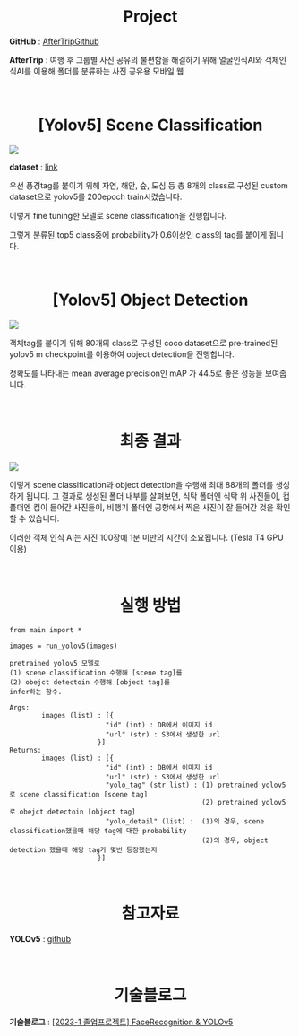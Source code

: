 <div align="center">
  <h1>
    Project
  </h1>
</div>

<div>
  <p>
    <b>GitHub</b> : <a href="https://github.com/JeongHyoYeon">AfterTripGithub</a>
  </p>
  
  <p>
    <b>AfterTrip</b> : 여행 후 그룹별 사진 공유의 불편함을 해결하기 위해 얼굴인식AI와 객체인식AI를 이용해 폴더를 분류하는 사진 공유용 모바일 웹
  </p>
</div>

<br>
<div align="center">
  <h1>
    [Yolov5] Scene Classification
  </h1>
</div>
<img src="https://github.com/JeongHyoYeon/Capstone-CV-YOLOv5/assets/90602936/7ece8b56-71fd-44ba-851a-5603234966ad">
<p>
  <b>dataset</b> : <a href="https://universe.roboflow.com/m3-ytsk5/m3finalclass"> link </a>
</p>
<p>
  우선 풍경tag를 붙이기 위해 자연, 해안, 숲, 도심 등 총 8개의 class로 구성된 custom dataset으로 
  yolov5를 200epoch train시켰습니다.
</p>

<p>
  이렇게 fine tuning한 모델로 scene classification을 진행합니다.
</p>

<p>
  그렇게 분류된 top5 class중에 probability가 0.6이상인 class의 tag를 붙이게 됩니다.
</p>


<br>
<div align="center">
  <h1>
    [Yolov5] Object Detection
  </h1>
</div>
<img src="https://github.com/JeongHyoYeon/Capstone-CV-YOLOv5/assets/90602936/2e6e5eab-9983-4f2a-a25b-0028d530b51d">
<p>
  객체tag를 붙이기 위해
  80개의 class로 구성된 coco dataset으로 pre-trained된 
  yolov5 m checkpoint를 이용하여 object detection을 진행합니다.
</p>
<p>
  정확도를 나타내는 mean average precision인 mAP 가 44.5로 좋은 성능을 보여줍니다.
</p>

<br>
<div align="center">
  <h1>
    최종 결과
  </h1>
</div>
<img src="https://github.com/JeongHyoYeon/Capstone-CV-YOLOv5/assets/90602936/bb565feb-029a-4cce-9bef-d490d7c29d8a">

이렇게 scene classification과 object detection을 수행해 최대 88개의 폴더를 생성하게 됩니다.
그 결과로 생성된 폴더 내부를 살펴보면, 식탁 폴더엔 식탁 위 사진들이, 컵 폴더엔 컵이 들어간 사진들이, 비행기 폴더엔 공항에서 찍은 사진이 잘 들어간 것을 확인할 수 있습니다.

이러한 객체 인식 AI는 사진 100장에 1분 미만의 시간이 소요됩니다. (Tesla T4 GPU 이용)

<br>
<div align="center">
  <h1>
    실행 방법
  </h1>
</div>

```
from main import *

images = run_yolov5(images)
```
```
pretrained yolov5 모델로
(1) scene classification 수행해 [scene tag]를
(2) obejct detectoin 수행해 [object tag]를
infer하는 함수.

Args:
        images (list) : [{
                        "id" (int) : DB에서 이미지 id
                        "url" (str) : S3에서 생성한 url
                      }]
Returns:
        images (list) : [{
                        "id" (int) : DB에서 이미지 id
                        "url" (str) : S3에서 생성한 url
                        "yolo_tag" (str list) : (1) pretrained yolov5로 scene classification [scene tag]
                                                (2) pretrained yolov5로 obejct detectoin [object tag]
                        "yolo_detail" (list) :  (1)의 경우, scene classification했을때 해당 tag에 대한 probability
                                                (2)의 경우, object detection 했을때 해당 tag가 몇번 등장했는지
                      }]
```

<br>
<div align="center">
  <h1>
    참고자료
  </h1>
</div>
<p> <b>YOLOv5</b> : <a href="https://github.com/ultralytics/yolov5">github</a> </p>

<br>
<div align="center">
  <h1>
    기술블로그
  </h1>
</div>
<p> <b>기술블로그</b> :  <a href="https://deardus00.tistory.com/22">[2023-1 졸업프로젝트] FaceRecognition & YOLOv5</a> </p>
